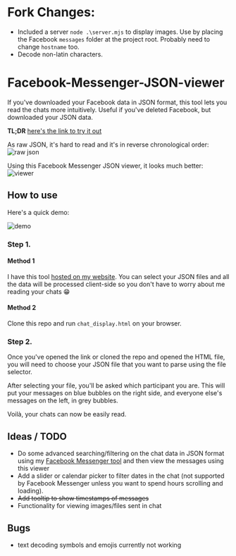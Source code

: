 # Fork Changes:
* Included a server `node .\server.mjs` to display images. Use by placing the Facebook `messages` folder at the project root. Probably need to change `hostname` too.
* Decode non-latin characters.

# Facebook-Messenger-JSON-viewer
If you've downloaded your Facebook data in JSON format, this tool lets you read the chats more intuitively.
Useful if you've deleted Facebook, but downloaded your JSON data.

**TL;DR** [here's the link to try it out](https://simonwong.io/fb_chat_viewer/)

As raw JSON, it's hard to read and it's in reverse chronological order:
![raw json](img/rawjson.png)

Using this Facebook Messenger JSON viewer, it looks much better:
![viewer](img/viewer.png)

## How to use

Here's a quick demo:

![demo](img/demo.gif)

### Step 1.
#### Method 1
I have this tool [hosted on my website](https://simonwong.io/fb_chat_viewer/). You can select your JSON files and all the data will be processed client-side so you don't have to worry about me reading your chats 😁

#### Method 2
Clone this repo and run `chat_display.html` on your browser.

### Step 2.
Once you've opened the link or cloned the repo and opened the HTML file, you will need to choose your JSON file that you want to parse using the file selector.

After selecting your file, you'll be asked which participant you are. This will put your messages on blue bubbles on the right side, and everyone else's messages on the left, in grey bubbles.

Voilà, your chats can now be easily read.



## Ideas / TODO
* Do some advanced searching/filtering on the chat data in JSON format using my [Facebook Messenger tool](https://github.com/simonwongwong/Facebook-Messenger-Statistics/) and then view the messages using this viewer
* Add a slider or calendar picker to filter dates in the chat (not supported by Facebook Messenger unless you want to spend hours scrolling and loading).
* ~~Add tooltip to show timestamps of messages~~
* Functionality for viewing images/files sent in chat

## Bugs
* text decoding symbols and emojis currently not working
